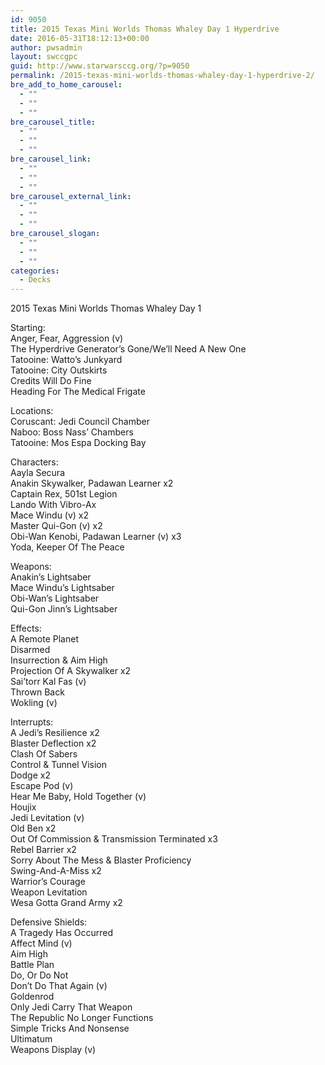 ```yaml
---
id: 9050
title: 2015 Texas Mini Worlds Thomas Whaley Day 1 Hyperdrive
date: 2016-05-31T18:12:13+00:00
author: pwsadmin
layout: swccgpc
guid: http://www.starwarsccg.org/?p=9050
permalink: /2015-texas-mini-worlds-thomas-whaley-day-1-hyperdrive-2/
bre_add_to_home_carousel:
  - ""
  - ""
  - ""
bre_carousel_title:
  - ""
  - ""
  - ""
bre_carousel_link:
  - ""
  - ""
  - ""
bre_carousel_external_link:
  - ""
  - ""
  - ""
bre_carousel_slogan:
  - ""
  - ""
  - ""
categories:
  - Decks
---
```

2015 Texas Mini Worlds Thomas Whaley Day 1

Starting:  
Anger, Fear, Aggression (v)  
The Hyperdrive Generator&#8217;s Gone/We&#8217;ll Need A New One  
Tatooine: Watto&#8217;s Junkyard  
Tatooine: City Outskirts  
Credits Will Do Fine  
Heading For The Medical Frigate

Locations:  
Coruscant: Jedi Council Chamber  
Naboo: Boss Nass&#8217; Chambers  
Tatooine: Mos Espa Docking Bay

Characters:  
Aayla Secura  
Anakin Skywalker, Padawan Learner x2  
Captain Rex, 501st Legion  
Lando With Vibro-Ax  
Mace Windu (v) x2  
Master Qui-Gon (v) x2  
Obi-Wan Kenobi, Padawan Learner (v) x3  
Yoda, Keeper Of The Peace

Weapons:  
Anakin&#8217;s Lightsaber  
Mace Windu&#8217;s Lightsaber  
Obi-Wan&#8217;s Lightsaber  
Qui-Gon Jinn&#8217;s Lightsaber

Effects:  
A Remote Planet  
Disarmed  
Insurrection & Aim High  
Projection Of A Skywalker x2  
Sai&#8217;torr Kal Fas (v)  
Thrown Back  
Wokling (v)

Interrupts:  
A Jedi&#8217;s Resilience x2  
Blaster Deflection x2  
Clash Of Sabers  
Control & Tunnel Vision  
Dodge x2  
Escape Pod (v)  
Hear Me Baby, Hold Together (v)  
Houjix  
Jedi Levitation (v)  
Old Ben x2  
Out Of Commission & Transmission Terminated x3  
Rebel Barrier x2  
Sorry About The Mess & Blaster Proficiency  
Swing-And-A-Miss x2  
Warrior&#8217;s Courage  
Weapon Levitation  
Wesa Gotta Grand Army x2

Defensive Shields:  
A Tragedy Has Occurred  
Affect Mind (v)  
Aim High  
Battle Plan  
Do, Or Do Not  
Don&#8217;t Do That Again (v)  
Goldenrod  
Only Jedi Carry That Weapon  
The Republic No Longer Functions  
Simple Tricks And Nonsense  
Ultimatum  
Weapons Display (v)